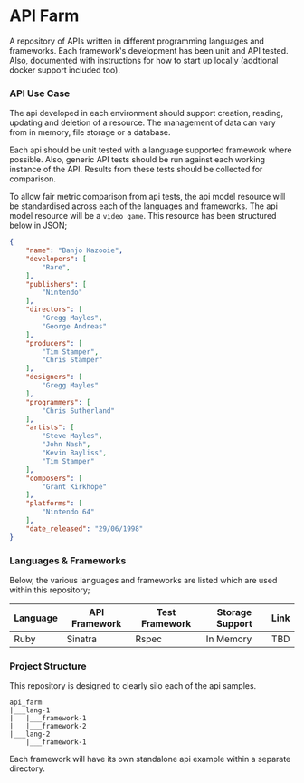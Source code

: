 # API Farm

A repository of APIs written in different programming languages and frameworks. Each framework's development has been unit and API tested. Also, documented with instructions for how to start up locally (addtional docker support included too).

### API Use Case

The api developed in each environment should support creation, reading, updating and deletion of a resource. The management of data can vary from in memory, file storage or a database.

Each api should be unit tested with a language supported framework where possible. Also, generic API tests should be run against each working instance of the API. Results from these tests should be collected for comparison.

To allow fair metric comparison from api tests, the api model resource will be standardised across each of the languages and frameworks. The api model resource will be a `video game`. This resource has been structured below in JSON;

```json
{
    "name": "Banjo Kazooie",
    "developers": [
        "Rare",
    ],
    "publishers": [
        "Nintendo"
    ],
    "directors": [
        "Gregg Mayles",
        "George Andreas"
    ],
    "producers": [
        "Tim Stamper",
        "Chris Stamper"
    ],
    "designers": [
        "Gregg Mayles"
    ],
    "programmers": [
        "Chris Sutherland"
    ],
    "artists": [
        "Steve Mayles",
        "John Nash",
        "Kevin Bayliss",
        "Tim Stamper"
    ],
    "composers": [
        "Grant Kirkhope"
    ],
    "platforms": [
        "Nintendo 64"
    ],
    "date_released": "29/06/1998"
}
```



### Languages & Frameworks

Below, the various languages and frameworks are listed which are used within this repository;

| Language | API Framework | Test Framework | Storage Support | Link |
| -------- | ------------- | -------------- | --------------- | ---- |
| Ruby     | Sinatra       | Rspec          | In Memory       | TBD  |

### Project Structure

This repository is designed to clearly silo each of the api samples.

```
api_farm
|___lang-1
|   |___framework-1
|   |___framework-2
|___lang-2
    |___framework-1
```

Each framework will have its own standalone api example within a separate directory.